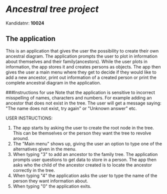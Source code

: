 # _Ancestral tree project_
Kandidatnr: **10024**

## The application
This is an application that gives the user the possibility to create their own ancestral diagram. 
The application prompts the user to plot in information about themselves and their family(ancestors).
While the user plots in information, the app stores it and creates persons as objects.
The app then gives the user a main menu where they get to decide if they would like to
add a new ancestor, print out information of a created person or print the complete ancestral diagram in the application.

###Instructions for use
Note that the application is sensitive to incorrect misspelling of names, characters and numbers. For example adding an
ancestor that does not exist in the tree. The user will get a message saying: "The name does not exist, try again" or "Unknown answer" etc.

USER INSTRUCTIONS:
1. The app starts by asking the user to create the root node in the tree. This can be themselves or the person they want the tree to revolve around.
2. The "Main menu" shows up, giving the user an option to type one of the alternatives given in the menu.
3. When typing "3" to add an ancestor to the family tree. The application prompts user questions to get data to store in a person. The app then asks who the child of the ancestor created is to locate the ancestor correctly in the tree.
4. When typing "4" the application asks the user to type the name of the person they want information about.
5. When typing "0" the application exits.





